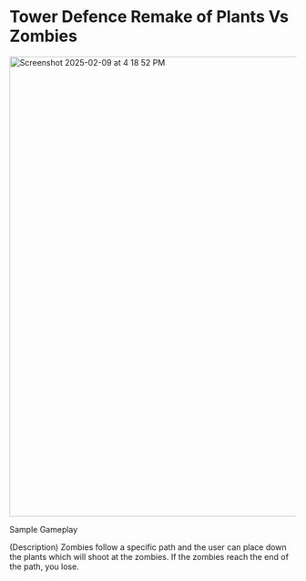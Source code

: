 # Tower Defence Remake of Plants Vs Zombies
<img width="807" alt="Screenshot 2025-02-09 at 4 18 52 PM" src="https://github.com/user-attachments/assets/9c01c106-f87d-4d00-a0df-e3bb857e20d6" />

Sample Gameplay

(Description) 
Zombies follow a specific path and the user can place down the plants which will shoot at the zombies. If the zombies reach the end of the path, you lose. 

